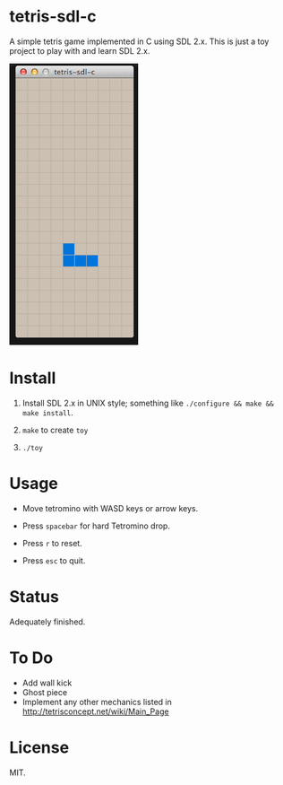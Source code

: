 tetris-sdl-c
============

A simple tetris game implemented in C using SDL 2.x.
This is just a toy project to play with and learn SDL 2.x.

![](demo.gif)

Install
=======

1.  Install SDL 2.x in UNIX style; something like `./configure && make && make install`.

2. `make` to create `toy`

3. `./toy`

Usage
=====

- Move tetromino with WASD keys or arrow keys.
- Press `spacebar` for hard Tetromino drop.

- Press `r` to reset.
- Press `esc` to quit.

Status
======

Adequately finished.

To Do
=====

- Add wall kick
- Ghost piece
- Implement any other mechanics listed in http://tetrisconcept.net/wiki/Main_Page

License
=======

MIT.
